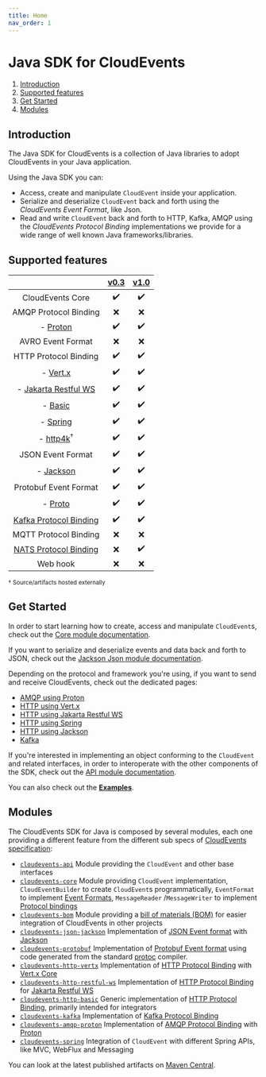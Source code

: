 ```yaml
---
title: Home
nav_order: 1
---
```


# Java SDK for CloudEvents

1. [Introduction](#introduction)
1. [Supported features](#supported-features)
1. [Get Started](#get-started)
1. [Modules](#modules)

## Introduction

The Java SDK for CloudEvents is a collection of Java libraries to adopt
CloudEvents in your Java application.

Using the Java SDK you can:

-   Access, create and manipulate `CloudEvent` inside your application.
-   Serialize and deserialize `CloudEvent` back and forth using the _CloudEvents
    Event Format_, like Json.
-   Read and write `CloudEvent` back and forth to HTTP, Kafka, AMQP using the
    _CloudEvents Protocol Binding_ implementations we provide for a wide range
    of well known Java frameworks/libraries.

## Supported features

|                                                    | [v0.3](https://github.com/cloudevents/spec/tree/v0.3) | [v1.0](https://github.com/cloudevents/spec/tree/v1.0) |
|:--------------------------------------------------:| :---------------------------------------------------: | :---------------------------------------------------: |
|                  CloudEvents Core                  |                  :heavy_check_mark:                   |                  :heavy_check_mark:                   |
|               AMQP Protocol Binding                |                          :x:                          |                          :x:                          |
|             - [Proton](amqp-proton.md)             |                  :heavy_check_mark:                   |                  :heavy_check_mark:                   |
|                 AVRO Event Format                  |                          :x:                          |                          :x:                          |
|               HTTP Protocol Binding                |                  :heavy_check_mark:                   |                  :heavy_check_mark:                   |
|             - [Vert.x](http-vertx.md)              |                  :heavy_check_mark:                   |                  :heavy_check_mark:                   |
| - [Jakarta Restful WS](http-jakarta-restful-ws.md) |                  :heavy_check_mark:                   |                  :heavy_check_mark:                   |
|              - [Basic](http-basic.md)              |                  :heavy_check_mark:                   |                  :heavy_check_mark:                   |
|               - [Spring](spring.md)                |                  :heavy_check_mark:                   |                  :heavy_check_mark:                   |
|           - [http4k][http4k]<sup>†</sup>           |                  :heavy_check_mark:                   |                  :heavy_check_mark:                   |
|                 JSON Event Format                  |                  :heavy_check_mark:                   |                  :heavy_check_mark:                   |
|            - [Jackson](json-jackson.md)            |                  :heavy_check_mark:                   |                  :heavy_check_mark:                   |
|               Protobuf Event Format                |                  :heavy_check_mark:                   |                  :heavy_check_mark:                   |
|               - [Proto](protobuf.md)               |                  :heavy_check_mark:                   |                  :heavy_check_mark:                   |
|         [Kafka Protocol Binding](kafka.md)         |                  :heavy_check_mark:                   |                  :heavy_check_mark:                   |
|               MQTT Protocol Binding                |                          :x:                          |                          :x:                          |
|          [NATS Protocol Binding](nats.md)          |                          :x:                          |                   :heavy_check_mark:                          |
|                      Web hook                      |                          :x:                          |                          :x:                          |

<sub>† Source/artifacts hosted externally</sub>

## Get Started

In order to start learning how to create, access and manipulate `CloudEvent`s,
check out the [Core module documentation](core.md).

If you want to serialize and deserialize events and data back and forth to JSON,
check out the [Jackson Json module documentation](json-jackson.md).

Depending on the protocol and framework you're using, if you want to send and
receive CloudEvents, check out the dedicated pages:

-   [AMQP using Proton](amqp-proton.md)
-   [HTTP using Vert.x](http-vertx.md)
-   [HTTP using Jakarta Restful WS](http-jakarta-restful-ws.md)
-   [HTTP using Spring](spring.md)
-   [HTTP using Jackson](json-jackson.md)
-   [Kafka](kafka.md)

If you're interested in implementing an object conforming to the `CloudEvent`
and related interfaces, in order to interoperate with the other components of
the SDK, check out the [API module documentation](api.md).

You can also check out the
[**Examples**](https://github.com/cloudevents/sdk-java/tree/master/examples).

## Modules

The CloudEvents SDK for Java is composed by several modules, each one providing
a different feature from the different sub specs of
[CloudEvents specification](#supported-features):

-   [`cloudevents-api`] Module providing the `CloudEvent` and other base
    interfaces
-   [`cloudevents-core`] Module providing `CloudEvent` implementation,
    `CloudEventBuilder` to create `CloudEvent`s programmatically, `EventFormat`
    to implement
    [Event Formats](https://github.com/cloudevents/spec/blob/v1.0/spec.md#event-format),
    `MessageReader` /`MessageWriter` to implement
    [Protocol bindings](https://github.com/cloudevents/spec/blob/v1.0/spec.md#protocol-binding)
-   [`cloudevents-bom`] Module providing a
    [bill of materials (BOM)](https://maven.apache.org/guides/introduction/introduction-to-dependency-mechanism.html#bill-of-materials-bom-poms)
    for easier integration of CloudEvents in other projects
-   [`cloudevents-json-jackson`] Implementation of [JSON Event format] with
    [Jackson](https://github.com/FasterXML/jackson)
-   [`cloudevents-protobuf`] Implementation of [Protobuf Event format] using code generated
    from the standard [protoc](https://github.com/protocolbuffers/protobuf) compiler.
-   [`cloudevents-http-vertx`] Implementation of [HTTP Protocol Binding] with
    [Vert.x Core](https://vertx.io/)
-   [`cloudevents-http-restful-ws`] Implementation of [HTTP Protocol Binding]
    for [Jakarta Restful WS](https://jakarta.ee/specifications/restful-ws/)
-   [`cloudevents-http-basic`] Generic implementation of [HTTP Protocol
    Binding], primarily intended for integrators
-   [`cloudevents-kafka`] Implementation of [Kafka Protocol Binding]
-   [`cloudevents-amqp-proton`] Implementation of [AMQP Protocol Binding] with
    [Proton](http://qpid.apache.org/proton/)
-   [`cloudevents-spring`] Integration of `CloudEvent` with different Spring
    APIs, like MVC, WebFlux and Messaging

You can look at the latest published artifacts on
[Maven Central](https://search.maven.org/search?q=g:io.cloudevents).

[JSON Event format]: https://github.com/cloudevents/spec/blob/v1.0/json-format.md
[Protobuf Event format]: https://github.com/cloudevents/spec/blob/v1.0.1/protobuf-format.md
[HTTP Protocol Binding]: https://github.com/cloudevents/spec/blob/v1.0/http-protocol-binding.md
[Kafka Protocol Binding]: https://github.com/cloudevents/spec/blob/v1.0/kafka-protocol-binding.md
[AMQP Protocol Binding]: https://github.com/cloudevents/spec/blob/v1.0/amqp-protocol-binding.md
[`cloudevents-api`]: https://github.com/cloudevents/sdk-java/tree/master/api
[`cloudevents-bom`]: https://github.com/cloudevents/sdk-java/tree/master/bom
[`cloudevents-core`]: https://github.com/cloudevents/sdk-java/tree/master/core
[`cloudevents-json-jackson`]: https://github.com/cloudevents/sdk-java/tree/master/formats/json-jackson
[`cloudevents-protobuf`]: https://github.com/cloudevents/sdk-java/tree/master/formats/protobuf
[`cloudevents-http-vertx`]: https://github.com/cloudevents/sdk-java/tree/master/http/vertx
[`cloudevents-http-basic`]: https://github.com/cloudevents/sdk-java/tree/master/http/basic
[`cloudevents-http-restful-ws`]: https://github.com/cloudevents/sdk-java/tree/master/http/restful-ws
[`cloudevents-kafka`]: https://github.com/cloudevents/sdk-java/tree/master/kafka
[`cloudevents-amqp-proton`]: https://github.com/cloudevents/sdk-java/tree/master/amqp
[`cloudevents-spring`]: https://github.com/cloudevents/sdk-java/tree/master/spring
[http4k]: https://www.http4k.org/guide/modules/cloud_events/
